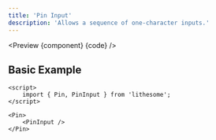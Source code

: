 ```yaml
---
title: 'Pin Input'
description: 'Allows a sequence of one-character inputs.'
---
```


<script>
	import {ComponentAPI, Preview} from '$site/index.ts';
	import {api, component, code} from '$ref/pin';
</script>

<Preview {component} {code} />

## Basic Example

```svelte
<script>
	import { Pin, PinInput } from 'lithesome';
</script>

<Pin>
	<PinInput />
</Pin>
```

<ComponentAPI data={api} />
